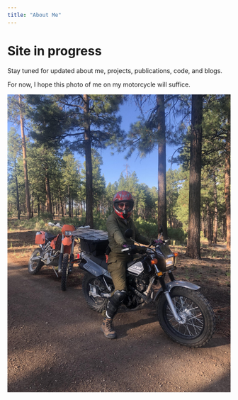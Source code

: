 ```yaml
---
title: "About Me"
---
```

# Site in progress
Stay tuned for updated about me, projects, publications, code, and blogs.

For now, I hope this photo of me on my motorcycle will suffice. 

![](/photos/bike.jpg "Leah sits on her black TW200, fully geared up, on a dirt road in a Ponderosa pine forest. An unoccupied orange dirt bike is behind her.")
